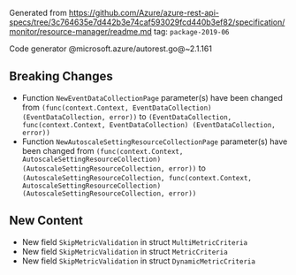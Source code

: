 Generated from https://github.com/Azure/azure-rest-api-specs/tree/3c764635e7d442b3e74caf593029fcd440b3ef82/specification/monitor/resource-manager/readme.md tag: `package-2019-06`

Code generator @microsoft.azure/autorest.go@~2.1.161

## Breaking Changes

- Function `NewEventDataCollectionPage` parameter(s) have been changed from `(func(context.Context, EventDataCollection) (EventDataCollection, error))` to `(EventDataCollection, func(context.Context, EventDataCollection) (EventDataCollection, error))`
- Function `NewAutoscaleSettingResourceCollectionPage` parameter(s) have been changed from `(func(context.Context, AutoscaleSettingResourceCollection) (AutoscaleSettingResourceCollection, error))` to `(AutoscaleSettingResourceCollection, func(context.Context, AutoscaleSettingResourceCollection) (AutoscaleSettingResourceCollection, error))`

## New Content

- New field `SkipMetricValidation` in struct `MultiMetricCriteria`
- New field `SkipMetricValidation` in struct `MetricCriteria`
- New field `SkipMetricValidation` in struct `DynamicMetricCriteria`
